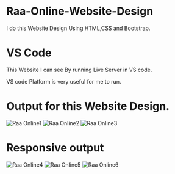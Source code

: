 # Raa-Online-Website-Design
I do this Website Design Using HTML,CSS and Bootstrap.

# VS Code 
This Website I can see By running Live Server in VS code.

VS code Platform is very useful for me to run. 

# Output for this Website Design.
![Raa Online1](https://github.com/Rajeswari-28/Raa-Online-Website-Design/assets/128280511/368453fe-9695-48f2-b330-f0e4bf391985)
![Raa Online2](https://github.com/Rajeswari-28/Raa-Online-Website-Design/assets/128280511/48b43828-fb0f-4e02-b446-665be796f463)
![Raa Online3](https://github.com/Rajeswari-28/Raa-Online-Website-Design/assets/128280511/5bf180fe-0d49-4bca-ac9d-85bed5ac04a7)

# Responsive output
![Raa Online4](https://github.com/Rajeswari-28/Raa-Online-Website-Design/assets/128280511/fb241546-b4a7-4189-add0-332f3e08f671)
![Raa Online5](https://github.com/Rajeswari-28/Raa-Online-Website-Design/assets/128280511/bce8da3b-07c7-4b11-bb17-671eb48a33ce)
![Raa Online6](https://github.com/Rajeswari-28/Raa-Online-Website-Design/assets/128280511/2a33da99-6888-4250-8519-cec8ed9c481c)



